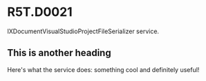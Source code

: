 # R5T.D0021
IXDocumentVisualStudioProjectFileSerializer service.

## This is another heading

Here's what  the service does: something cool and definitely useful!
